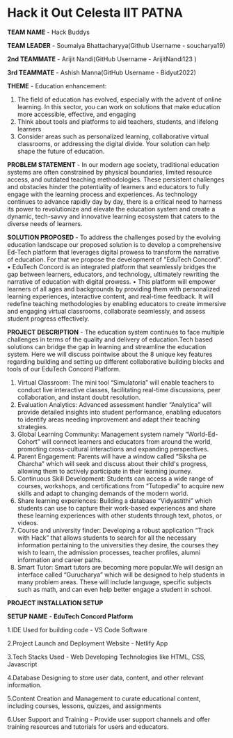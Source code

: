 # Hack it Out Celesta IIT PATNA

**TEAM NAME** - Hack Buddys

**TEAM LEADER** - Soumalya Bhattacharyya(Github Username - soucharya19)

**2nd TEAMMATE** - Arijit Nandi(GitHub Username - ArijitNandi123 )

**3rd TEAMMATE** - Ashish Manna(GitHub Username - Bidyut2022)

**THEME** - Education enhancement:
1. The field of education has evolved, especially with the advent of online learning. In this sector, you can work on solutions that make education more accessible, effective, and engaging
2. Think about tools and platforms to aid teachers, students, and lifelong learners
3. Consider areas such as personalized learning, collaborative virtual classrooms, or addressing the digital divide. Your solution can help shape the future of education.

**PROBLEM STATEMENT** - In our modern age society, traditional education systems are often constrained by physical boundaries, limited resource access, and outdated teaching methodologies. These persistent challenges and obstacles hinder the potentiality of learners and educators to fully engage with the learning process and experiences. As technology continues to advance rapidly day by day, there is a critical need to harness its power to revolutionize and elevate the education system and create a dynamic, tech-savvy and innovative learning ecosystem that caters to the diverse needs of learners.

**SOLUTION PROPOSED** - To address the challenges posed by the evolving education landscape our proposed solution is to develop a comprehensive Ed-Tech platform that leverages digital prowess to transform the narrative of education. For that we propose the development of "EduTech Concord".
• EduTech Concord is an integrated platform that seamlessly bridges the gap between learners, educators, and technology, ultimately rewriting the narrative of education with digital prowess.
• This platform will empower learners of all ages and backgrounds by providing them with personalized learning experiences, interactive content, and real-time feedback. It will redefine teaching methodologies by enabling educators to create immersive and engaging virtual classrooms, collaborate seamlessly, and assess student progress effectively.

**PROJECT DESCRIPTION** - The education system continues to face multiple challenges in terms of the quality and delivery of education.Tech based solutions can bridge the gap in learning and streamline the education system. Here we will discuss pointwise about the 8 unique key features regarding building and setting up different collaborative building blocks and tools of our EduTech Concord Platform.
1. Virtual Classroom: The mini tool “Simulatoria” will enable teachers to conduct live interactive classes, facilitating real-time discussions, peer collaboration, and instant doubt resolution.
2. Evaluation Analytics: Advanced assessment handler “Analytica” will provide detailed insights into student performance, enabling educators to identify areas needing improvement and adapt their teaching strategies.
3. Global Learning Community: Management system namely “World-Ed- Cohort” will connect learners and educators from around the world, promoting cross-cultural interactions and expanding perspectives.
4. Parent Engagement: Parents will have a window called “Siksha pe Charcha” which will seek and discuss about their child's progress, allowing them to actively participate in their learning journey.
5. Continuous Skill Development: Students can access a wide range of courses, workshops, and certifications from “Tutopedia” to acquire new skills and adapt to changing demands of the modern world.
6. Share learning experiences: Building a database “Vidyastithi” which students can use to capture their work-based experiences and share these learning experiences with other students through text, photos, or videos.
7. Course and university finder: Developing a robust application “Track with Hack” that allows students to search for all the necessary information pertaining to the universities they desire, the courses they wish to learn, the admission processes, teacher profiles, alumni information and career paths.
8. Smart Tutor: Smart tutors are becoming more popular.We will design an interface called “Gurucharya” which will be designed to help students in many problem areas. These will include language, specific subjects such as
math, and can even help better engage a student in school.

**PROJECT INSTALLATION SETUP** 

**SETUP NAME** - **EduTech Concord Platform**

1.IDE Used for building code - VS Code Software

2.Project Launch and Deployment Website - Netlify App

3.Tech Stacks Used - Web Developing Technologies like HTML, CSS, Javascript

4.Database Designing to store user data, content, and other relevant information.

5.Content Creation and Management to curate educational content, including courses, lessons, quizzes, and assignments

6.User Support and Training - Provide user support channels and offer training resources and tutorials for users and educators.
